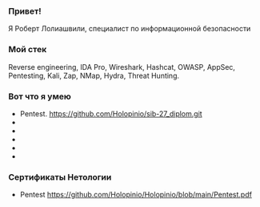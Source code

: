 ### Привет!

Я Роберт Лолиашвили, специалист по информационной безопасности

### Мой стек 

Reverse engineering, IDA Pro, Wireshark, Hashcat, OWASP, AppSec, Pentesting, Kali, Zap, NMap, Hydra, Threat Hunting.


### Вот что я умею

- Pentest. https://github.com/Holopinio/sib-27_diplom.git
- 
- 
- 
- 
-

### Сертификаты Нетологии
- Pentest https://github.com/Holopinio/Holopinio/blob/main/Pentest.pdf

